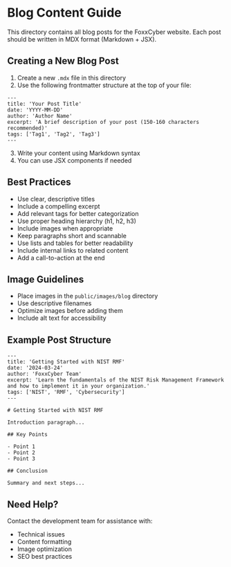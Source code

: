 # Blog Content Guide

This directory contains all blog posts for the FoxxCyber website. Each post should be written in MDX format (Markdown + JSX).

## Creating a New Blog Post

1. Create a new `.mdx` file in this directory
2. Use the following frontmatter structure at the top of your file:

```mdx
---
title: 'Your Post Title'
date: 'YYYY-MM-DD'
author: 'Author Name'
excerpt: 'A brief description of your post (150-160 characters recommended)'
tags: ['Tag1', 'Tag2', 'Tag3']
---
```

3. Write your content using Markdown syntax
4. You can use JSX components if needed

## Best Practices

- Use clear, descriptive titles
- Include a compelling excerpt
- Add relevant tags for better categorization
- Use proper heading hierarchy (h1, h2, h3)
- Include images when appropriate
- Keep paragraphs short and scannable
- Use lists and tables for better readability
- Include internal links to related content
- Add a call-to-action at the end

## Image Guidelines

- Place images in the `public/images/blog` directory
- Use descriptive filenames
- Optimize images before adding them
- Include alt text for accessibility

## Example Post Structure

```mdx
---
title: 'Getting Started with NIST RMF'
date: '2024-03-24'
author: 'FoxxCyber Team'
excerpt: 'Learn the fundamentals of the NIST Risk Management Framework and how to implement it in your organization.'
tags: ['NIST', 'RMF', 'Cybersecurity']
---

# Getting Started with NIST RMF

Introduction paragraph...

## Key Points

- Point 1
- Point 2
- Point 3

## Conclusion

Summary and next steps...
```

## Need Help?

Contact the development team for assistance with:
- Technical issues
- Content formatting
- Image optimization
- SEO best practices 